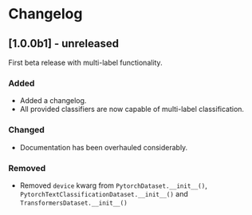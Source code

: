 # Changelog

## [1.0.0b1] - unreleased

First beta release with multi-label functionality.

### Added

- Added a changelog.
- All provided classifiers are now capable of multi-label classification.

### Changed

- Documentation has been overhauled considerably.

### Removed

- Removed `device` kwarg from `PytorchDataset.__init__()`, 
`PytorchTextClassificationDataset.__init__()` and `TransformersDataset.__init__()`
